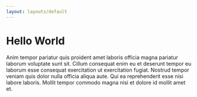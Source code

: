 ```yaml
---
layout: layouts/default
---
```


# Hello World

Anim tempor pariatur quis proident amet laboris officia magna pariatur laborum voluptate sunt sit. Cillum consequat enim eu et deserunt tempor eu laborum esse consequat exercitation ut exercitation fugiat. Nostrud tempor veniam quis dolor nulla officia aliqua aute. Qui ea reprehenderit esse nisi labore laboris. Mollit tempor commodo magna nisi et dolore id mollit amet et.
